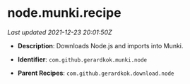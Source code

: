 # node.munki.recipe

_Last updated 2021-12-23 20:01:50Z_

- **Description**: Downloads Node.js and imports into Munki.

- **Identifier**: `com.github.gerardkok.munki.node`

- **Parent Recipes**: `com.github.gerardkok.download.node`
